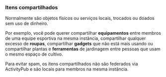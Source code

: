 ### Itens compartilhados
Normalmente são objetos físicos ou serviços locais, trocados ou doados sem uso de dinheiro.

Por exemplo, você pode querer compartilhar **equipamentos** entre membros de uma equipe esportiva na mesma instância, compartilhar qualquer excesso de **roupas**, compartilhar **gadgets** que não está mais usando ou compartilhar plantas e **ferramentas** de jardinagem entre pessoas que usam o mesmo espaço de cultivo.

Para evitar spam, os itens compartilhados não são federados via ActivityPub e são locais para membros na mesma instância.
